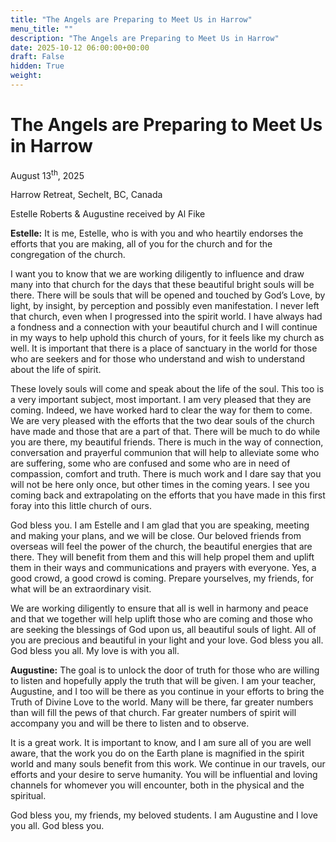 ```yaml
---
title: "The Angels are Preparing to Meet Us in Harrow"
menu_title: ""
description: "The Angels are Preparing to Meet Us in Harrow"
date: 2025-10-12 06:00:00+00:00
draft: False
hidden: True
weight:
---
```

# The Angels are Preparing to Meet Us in Harrow

August 13<sup>th</sup>, 2025

Harrow Retreat, Sechelt, BC, Canada

Estelle Roberts & Augustine received by Al Fike

**Estelle:** It is me, Estelle, who is with you and who heartily endorses the efforts that you are making, all of you for the church and for the congregation of the church.

I want you to know that we are working diligently to influence and draw many into that church for the days that these beautiful bright souls will be there. There will be souls that will be opened and touched by God’s Love, by light, by insight, by perception and possibly even manifestation. I never left that church, even when I progressed into the spirit world. I have always had a fondness and a connection with your beautiful church and I will continue in my ways to help uphold this church of yours, for it feels like my church as well. It is important that there is a place of sanctuary in the world for those who are seekers and for those who understand and wish to understand about the life of spirit.

These lovely souls will come and speak about the life of the soul. This too is a very important subject, most important. I am very pleased that they are coming. Indeed, we have worked hard to clear the way for them to come. We are very pleased with the efforts that the two dear souls of the church have made and those that are a part of that. There will be much to do while you are there, my beautiful friends. There is much in the way of connection, conversation and prayerful communion that will help to alleviate some who are suffering, some who are confused and some who are in need of compassion, comfort and truth. There is much work and I dare say that you will not be here only once, but other times in the coming years. I see you coming back and extrapolating on the efforts that you have made in this first foray into this little church of ours.

God bless you. I am Estelle and I am glad that you are speaking, meeting and making your plans, and we will be close. Our beloved friends from overseas will feel the power of the church, the beautiful energies that are there. They will benefit from them and this will help propel them and uplift them in their ways and communications and prayers with everyone. Yes, a good crowd, a good crowd is coming. Prepare yourselves, my friends, for what will be an extraordinary visit.

We are working diligently to ensure that all is well in harmony and peace and that we together will help uplift those who are coming and those who are seeking the blessings of God upon us, all beautiful souls of light. All of you are precious and beautiful in your light and your love. God bless you all. God bless you all. My love is with you all.

**Augustine:** The goal is to unlock the door of truth for those who are willing to listen and hopefully apply the truth that will be given. I am your teacher, Augustine, and I too will be there as you continue in your efforts to bring the Truth of Divine Love to the world. Many will be there, far greater numbers than will fill the pews of that church. Far greater numbers of spirit will accompany you and will be there to listen and to observe.

It is a great work. It is important to know, and I am sure all of you are well aware, that the work you do on the Earth plane is magnified in the spirit world and many souls benefit from this work. We continue in our travels, our efforts and your desire to serve humanity. You will be influential and loving channels for whomever you will encounter, both in the physical and the spiritual.

God bless you, my friends, my beloved students. I am Augustine and I love you all. God bless you.
